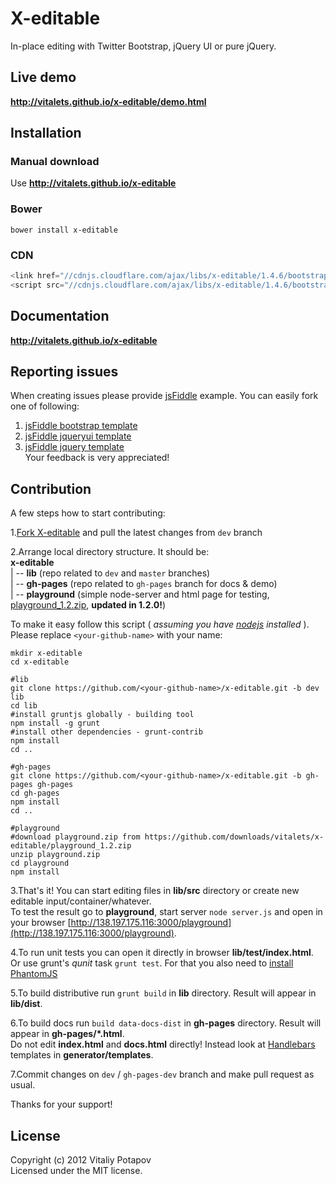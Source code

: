 # X-editable

In-place editing with Twitter Bootstrap, jQuery UI or pure jQuery.  

## Live demo
**http://vitalets.github.io/x-editable/demo.html**

## Installation

### Manual download
Use **http://vitalets.github.io/x-editable**

### Bower
````
bower install x-editable
````

### CDN
````js
<link href="//cdnjs.cloudflare.com/ajax/libs/x-editable/1.4.6/bootstrap-editable/css/bootstrap-editable.css" rel="stylesheet"/>
<script src="//cdnjs.cloudflare.com/ajax/libs/x-editable/1.4.6/bootstrap-editable/js/bootstrap-editable.min.js"></script>
````

## Documentation
**http://vitalets.github.io/x-editable**


## Reporting issues
When creating issues please provide [jsFiddle](http://jsfiddle.net) example. You can easily fork one of following:   
1. [jsFiddle bootstrap template](http://jsfiddle.net/xBB5x/1817)  
2. [jsFiddle jqueryui template](http://jsfiddle.net/xBB5x/196)  
3. [jsFiddle jquery template](http://jsfiddle.net/xBB5x/197)    
Your feedback is very appreciated!

## Contribution
A few steps how to start contributing:  

1.[Fork X-editable](https://github.com/vitalets/x-editable/fork) and pull the latest changes from <code>dev</code> branch

2.Arrange local directory structure. It should be:  
**x-editable**  
 | -- **lib** (repo related to <code>dev</code> and <code>master</code> branches)  
 | -- **gh-pages** (repo related to <code>gh-pages</code> branch for docs & demo)  
 | -- **playground** (simple node-server and html page for testing, [playground_1.2.zip](https://github.com/downloads/vitalets/x-editable/playground_1.2.zip), **updated in 1.2.0!**)      

To make it easy follow this script ( _assuming you have [nodejs](http://nodejs.org) installed_ ).
Please replace <code>&lt;your-github-name&gt;</code> with your name:
````
mkdir x-editable
cd x-editable

#lib
git clone https://github.com/<your-github-name>/x-editable.git -b dev lib
cd lib
#install gruntjs globally - building tool
npm install -g grunt 
#install other dependencies - grunt-contrib
npm install 
cd ..

#gh-pages
git clone https://github.com/<your-github-name>/x-editable.git -b gh-pages gh-pages
cd gh-pages
npm install 
cd ..

#playground 
#download playground.zip from https://github.com/downloads/vitalets/x-editable/playground_1.2.zip
unzip playground.zip
cd playground
npm install 
````  
3.That's it! You can start editing files in **lib/src** directory or create new editable input/container/whatever.  
To test the result go to **playground**, start server <code>node server.js</code> and open in your browser [http://138.197.175.116:3000/playground](http://138.197.175.116:3000/playground).

4.To run unit tests you can open it directly in browser **lib/test/index.html**.   
Or use grunt's _qunit_ task <code>grunt test</code>. For that you also need to [install PhantomJS](https://github.com/gruntjs/grunt/blob/master/docs/faq.md#why-does-grunt-complain-that-phantomjs-isnt-installed)

5.To build distributive run <code>grunt build</code> in **lib** directory. Result will appear in **lib/dist**.

6.To build docs run <code>build data-docs-dist</code> in **gh-pages** directory. Result will appear in **gh-pages/*.html**.  
Do not edit **index.html** and **docs.html** directly! Instead look at [Handlebars](https://github.com/wycats/handlebars.js) templates in **generator/templates**.

7.Commit changes on <code>dev</code> / <code>gh-pages-dev</code> branch and make pull request as usual. 

Thanks for your support!

## License
Copyright (c) 2012 Vitaliy Potapov  
Licensed under the MIT license.